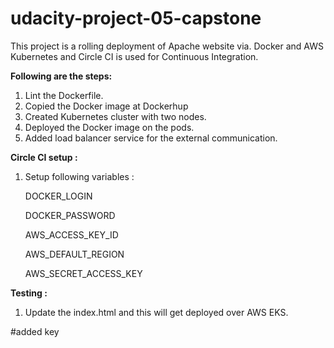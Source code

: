 # udacity-project-05-capstone
This project is a rolling deployment of Apache website via. Docker and AWS Kubernetes and Circle CI is used for Continuous Integration.

**Following are the steps:**
1. Lint the Dockerfile.
2. Copied the Docker image at Dockerhup
3. Created Kubernetes cluster with two nodes.
4. Deployed the Docker image on the pods.
5. Added load balancer service for the external communication.

**Circle CI setup :**
1. Setup following variables :
   
   DOCKER_LOGIN
   
   DOCKER_PASSWORD
   
   AWS_ACCESS_KEY_ID
   
   AWS_DEFAULT_REGION
   
   AWS_SECRET_ACCESS_KEY
   

**Testing :**
1. Update the index.html and this will get deployed over AWS EKS.

#added key 
